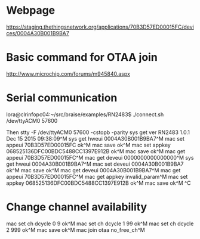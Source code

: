# Webpage

https://staging.thethingsnetwork.org/applications/70B3D57ED00015FC/devices/0004A30B001B9BA7

# Basic command for OTAA join

http://www.microchip.com/forums/m945840.aspx

# Serial communication

lora@clrinfopc04:~/src/braise/examples/RN2483$ ./connect.sh /dev/ttyACM0 57600

Then stty -F /dev/ttyACM0 57600 -cstopb -parity
sys get ver
RN2483 1.0.1 Dec 15 2015 09:38:09^M
sys get hweui
0004A30B001B9BA7^M
mac set appeui 70B3D57ED00015FC
ok^M
mac save
ok^M
mac set appkey 068525136DFC00BDC5488CC1397E912B
ok^M
mac save
ok^M
mac get appeui
70B3D57ED00015FC^M
mac get deveui
0000000000000000^M
sys get hweui
0004A30B001B9BA7^M
mac set deveui 0004A30B001B9BA7
ok^M
mac save
ok^M
mac get deveui
0004A30B001B9BA7^M
mac get appeui
70B3D57ED00015FC^M
mac get appkey
invalid_param^M
mac set appkey 068525136DFC00BDC5488CC1397E912B
ok^M
mac save
ok^M
^C

# Change channel availability

mac set ch dcycle 0 9
ok^M
mac set ch dcycle 1 99
ok^M
mac set ch dcycle 2 999
ok^M
mac save
ok^M
mac join otaa
no_free_ch^M

